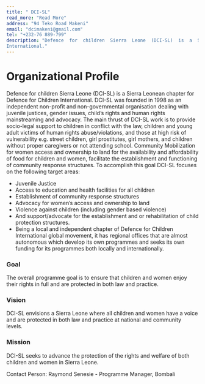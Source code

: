 ```yaml
---
title: " DCI-SL"
read_more: "Read More"
address: "94 Teko Road Makeni"
email: "dcimakeni@gmail.com"
tel: "+232-76 889-799"
description: "Defence  for  children  Sierra  Leone  (DCI-SL)  is  a  Sierra  Leonean  chapter  for  Defence  for  Children 
International."
---
```



# Organizational Profile
Defence  for  children  Sierra  Leone  (DCI-SL)  is  a  Sierra  Leonean  chapter  for  Defence  for  Children 
International. 
DCI-SL was founded in 1998 as an independent non-profit and non-governmental organisation dealing with 
juvenile justices, gender issues, child’s rights and human rights mainstreaming and advocacy. The main thrust 
of DCI-SL work is to provide socio-legal support to children in conflict with the law, children and young adult 
victims  of  human  rights  abuse/violations,  and  those  at  high  risk  of  vulnerability  e.g.  street  children,  girl 
prostitutes,  girl  mothers,  and  children  without  proper  caregivers  or  not  attending  school.  Community 
Mobilization for women access and ownership to land for the availability and affordability of food for children 
and women, facilitate the establishment and functioning of community response structures.
To accomplish this goal DCI-SL focuses on the following target areas:
- Juvenile Justice
- Access to education and health facilities for all children
- Establishment of community response structures 
- Advocacy for women’s access and ownership to land 
- Violence against children (including gender based violence)
- And support/advocate for the establishment and or rehabilitation of child protection 
structures.
- Being a local and independent chapter of Defence for Children International global 
movement, it has regional offices that are almost autonomous which develop its own 
programmes and seeks its own funding for its programmes both locally and internationally.

### Goal
The overall programme goal is to ensure that children and women enjoy their rights in full and are 
protected in both law and practice.
### Vision
DCI-SL envisions a Sierra Leone where all children and women have a voice and are protected in 
both law and practice at national and community levels.

### Mission
DCI-SL seeks to advance the protection of the rights and welfare of both children and women in 
Sierra Leone.   


Contact Person: Raymond Senesie - Programme Manager, Bombali
